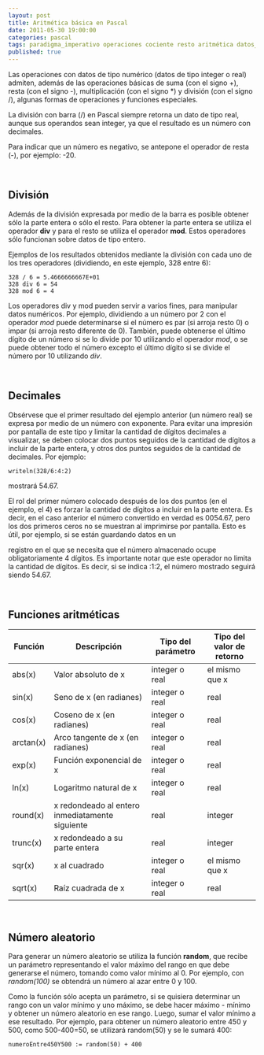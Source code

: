 ```yaml
---
layout: post
title: Aritmética básica en Pascal
date: 2011-05-30 19:00:00
categories: pascal
tags: paradigma_imperativo operaciones cociente resto aritmética datos_primitivos 
published: true
---
```


Las operaciones con datos de tipo numérico (datos de tipo integer o real) admiten, además de las operaciones básicas de suma (con el signo +), resta (con el signo -), multiplicación (con el signo *) y división (con el signo /), algunas formas de operaciones y funciones especiales.

La división con barra (/) en Pascal siempre retorna un dato de tipo real, aunque sus operandos sean integer, ya que el resultado es un número con decimales.

Para indicar que un número es negativo, se antepone el operador de resta (-), por ejemplo: -20.

&nbsp;

## División

Además de la división expresada por medio de la barra es posible obtener sólo la parte entera o sólo el resto. Para obtener la parte entera se utiliza el operador **div** y para el resto se utiliza el operador **mod**. Estos operadores sólo funcionan sobre datos de tipo entero.

Ejemplos de los resultados obtenidos mediante la división con cada uno de los tres operadores (dividiendo, en este ejemplo, 328 entre 6):

<pre><code>328 / 6 = 5.4666666667E+01
328 div 6 = 54
328 mod 6 = 4
</code></pre>
Los operadores div y mod pueden servir a varios fines, para manipular datos numéricos. Por ejemplo, dividiendo a un número por 2 con el operador _mod_ puede determinarse si el número es par (si arroja resto 0) o impar (si arroja resto diferente de 0). También, puede obtenerse el último dígito de un número si se lo divide por 10 utilizando el operador _mod_, o se puede obtener todo el número excepto el último dígito si se divide el número por 10 utilizando _div_.

&nbsp;

## Decimales

Obsérvese que el primer resultado del ejemplo anterior (un número real) se expresa por medio de un número con exponente. Para evitar una impresión por pantalla de este tipo y limitar la cantidad de dígitos decimales a visualizar, se deben colocar dos puntos seguidos de la cantidad de dígitos a incluir de la parte entera, y otros dos puntos seguidos de la cantidad de decimales. Por ejemplo:
  
<pre><code>writeln(328/6:4:2)</code></pre> mostrará 54.67.

El rol del primer número colocado después de los dos puntos (en el ejemplo, el 4) es forzar la cantidad de dígitos a incluir en la parte entera. Es decir, en el caso anterior el número convertido en verdad es 0054.67, pero los dos primeros ceros no se muestran al imprimirse por pantalla. Esto es útil, por ejemplo, si se están guardando datos en un
  
registro en el que se necesita que el número almacenado ocupe obligatoriamente 4 dígitos. Es importante notar que este operador no limita la cantidad de dígitos. Es decir, si se indica :1:2, el número mostrado seguirá siendo 54.67.

&nbsp;

## Funciones aritméticas

|Función|Descripción|Tipo del parámetro|Tipo del valor de retorno|
|-------|--------|---------|---------|
|abs(x)|Valor absoluto de x|integer o real|el mismo que x|
|sin(x)|Seno de x (en radianes)|integer o real|real|
|cos(x)|Coseno de x (en radianes)|integer o real|real|
|arctan(x)|Arco tangente de x (en radianes)|integer o real|real|
|exp(x)|Función exponencial de x|integer o real|real|
|ln(x)|Logaritmo natural de x|integer o real|real|
|round(x)|x redondeado al entero inmediatamente siguiente|real|integer|
|trunc(x)|x redondeado a su parte entera|real|integer|
|sqr(x)|x al cuadrado|integer o real|el mismo que x|
|sqrt(x)|Raíz cuadrada de x|integer o real|real|

&nbsp;

## Número aleatorio

Para generar un número aleatorio se utiliza la función **random**, que recibe un parámetro representando el valor máximo del rango en que debe generarse el número, tomando como valor mínimo al 0. Por ejemplo, con _random(100)_ se obtendrá un número al azar entre 0 y 100.

Como la función sólo acepta un parámetro, si se quisiera determinar un rango con un valor mínimo y uno máximo, se debe hacer máximo - mínimo y obtener un número aleatorio en ese rango. Luego, sumar el valor mínimo a ese resultado. Por ejemplo, para obtener un número aleatorio entre 450 y 500, como 500-400=50, se utilizará random(50) y se le sumará 400:

<pre><code>numeroEntre450Y500 := random(50) + 400</code></pre>

&nbsp;

&nbsp;
